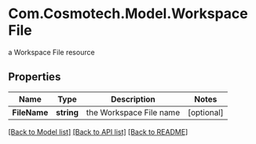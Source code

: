 # Com.Cosmotech.Model.WorkspaceFile
a Workspace File resource

## Properties

Name | Type | Description | Notes
------------ | ------------- | ------------- | -------------
**FileName** | **string** | the Workspace File name | [optional] 

[[Back to Model list]](../README.md#documentation-for-models) [[Back to API list]](../README.md#documentation-for-api-endpoints) [[Back to README]](../README.md)

